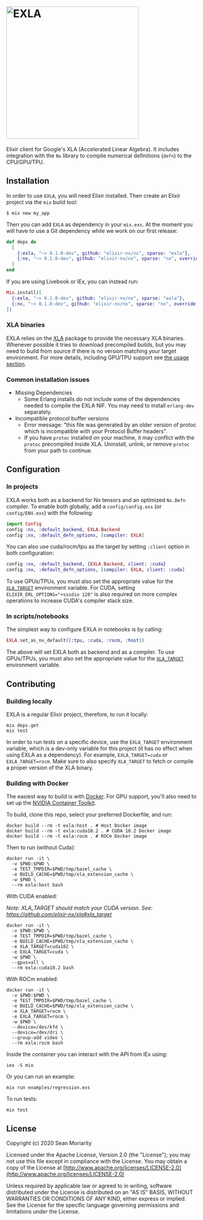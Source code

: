 <h1><img src="https://github.com/elixir-nx/nx/raw/main/exla/exla.png" alt="EXLA" width="350"></h1>

Elixir client for Google's XLA (Accelerated Linear Algebra). It includes integration with the `Nx` library to compile numerical definitions (`defn`) to the CPU/GPU/TPU.

## Installation

In order to use `EXLA`, you will need Elixir installed. Then create an Elixir project via the `mix` build tool:

```
$ mix new my_app
```

Then you can add `EXLA` as dependency in your `mix.exs`. At the moment you will have to use a Git dependency while we work on our first release:

```elixir
def deps do
  [
    {:exla, "~> 0.1.0-dev", github: "elixir-nx/nx", sparse: "exla"},
    {:nx, "~> 0.1.0-dev", github: "elixir-nx/nx", sparse: "nx", override: true}
  ]
end
```

If you are using Livebook or IEx, you can instead run:

```elixir
Mix.install([
  {:exla, "~> 0.1.0-dev", github: "elixir-nx/nx", sparse: "exla"},
  {:nx, "~> 0.1.0-dev", github: "elixir-nx/nx", sparse: "nx", override: true}
])
```

### XLA binaries

EXLA relies on the [XLA](https://github.com/elixir-nx/xla) package to provide the necessary XLA binaries. Whenever possible it tries to download precompiled builds, but you may need to build from source if there is no version matching your target environment. For more details, including GPU/TPU support see [the usage section](https://github.com/elixir-nx/xla#usage).

### Common installation issues

  * Missing Dependencies
    * Some Erlang installs do not include some of the dependencies needed to compile the EXLA NIF. You may need to install `erlang-dev` separately.
  * Incompatible protocol buffer versions
    * Error message: "this file was generated by an older version of protoc which is incompatible with your Protocol Buffer headers".
    * If you have `protoc` installed on your machine, it may conflict with the `protoc` precompiled inside XLA. Uninstall, unlink, or remove `protoc` from your path to continue.

## Configuration

### In projects

EXLA works both as a backend for Nx tensors and an optimized `Nx.Defn` compiler. To enable both globally, add a `config/config.exs` (or `config/ENV.exs`) with the following:

```elixir
import Config
config :nx, :default_backend, EXLA.Backend
config :nx, :default_defn_options, [compiler: EXLA]
```

You can also use cuda/rocm/tpu as the target by setting `:client` option in both configuration:

```elixir
config :nx, :default_backend, {EXLA.Backend, client: :cuda}
config :nx, :default_defn_options, [compiler: EXLA, client: :cuda]
```

To use GPUs/TPUs, you must also set the appropriate value for the [`XLA_TARGET`](https://github.com/elixir-nx/xla#xla_target) environment variable. For CUDA, setting `ELIXIR_ERL_OPTIONS="+sssdio 128"` is also required on more complex operations to increase CUDA's compiler stack size.

### In scripts/notebooks

The simplest way to configure EXLA in notebooks is by calling:

```elixir
EXLA.set_as_nx_default([:tpu, :cuda, :rocm, :host])
```

The above will set EXLA both as backend and as a compiler. To use GPUs/TPUs, you must also set the appropriate value for the [`XLA_TARGET`](https://github.com/elixir-nx/xla#xla_target) environment variable.

## Contributing

### Building locally

EXLA is a regular Elixir project, therefore, to run it locally:

```shell
mix deps.get
mix test
```

In order to run tests on a specific device, use the `EXLA_TARGET` environment variable, which is a dev-only variable for this project (it has no effect when using EXLA as a dependency). For example, `EXLA_TARGET=cuda` or `EXLA_TARGET=rocm`. Make sure to also specify `XLA_TARGET` to fetch or compile a proper version of the XLA binary.

### Building with Docker

The easiest way to build is with [Docker](https://docs.docker.com/get-docker/). For GPU support, you'll also need to set up the [NVIDIA Container Toolkit](https://github.com/NVIDIA/nvidia-docker).

To build, clone this repo, select your preferred Dockerfile, and run:

```shell
docker build --rm -t exla:host . # Host Docker image
docker build --rm -t exla:cuda10.2 . # CUDA 10.2 Docker image
docker build --rm -t exla:rocm . # ROCm Docker image
```

Then to run (without Cuda):

```shell
docker run -it \
  -v $PWD:$PWD \
  -e TEST_TMPDIR=$PWD/tmp/bazel_cache \
  -e BUILD_CACHE=$PWD/tmp/xla_extension_cache \
  -w $PWD \
  --rm exla:host bash
```

With CUDA enabled:

*Note: XLA_TARGET should match your CUDA version. See: https://github.com/elixir-nx/xla#xla_target*
 
```shell
docker run -it \
  -v $PWD:$PWD \
  -e TEST_TMPDIR=$PWD/tmp/bazel_cache \
  -e BUILD_CACHE=$PWD/tmp/xla_extension_cache \
  -e XLA_TARGET=cuda102 \
  -e EXLA_TARGET=cuda \
  -w $PWD \
  --gpus=all \
  --rm exla:cuda10.2 bash
```

With ROCm enabled:

```shell
docker run -it \
  -v $PWD:$PWD \
  -e TEST_TMPDIR=$PWD/tmp/bazel_cache \
  -e BUILD_CACHE=$PWD/tmp/xla_extension_cache \
  -e XLA_TARGET=rocm \
  -e EXLA_TARGET=rocm \
  -w $PWD \
  --device=/dev/kfd \
  --device=/dev/dri \
  --group-add video \
  --rm exla:rocm bash
```

Inside the container you can interact with the API from IEx using:

```shell
iex -S mix
```

Or you can run an example:

```shell
mix run examples/regression.exs
```

To run tests:

```shell
mix test
```

## License

Copyright (c) 2020 Sean Moriarity

Licensed under the Apache License, Version 2.0 (the "License");
you may not use this file except in compliance with the License.
You may obtain a copy of the License at [http://www.apache.org/licenses/LICENSE-2.0](http://www.apache.org/licenses/LICENSE-2.0)

Unless required by applicable law or agreed to in writing, software
distributed under the License is distributed on an "AS IS" BASIS,
WITHOUT WARRANTIES OR CONDITIONS OF ANY KIND, either express or implied.
See the License for the specific language governing permissions and
limitations under the License.
